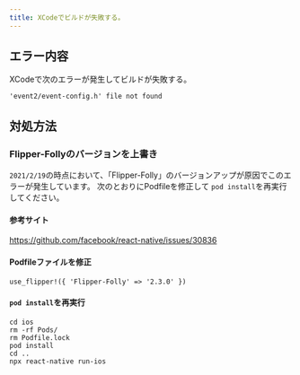 ```yaml
---
title: XCodeでビルドが失敗する。
---
```


## エラー内容

XCodeで次のエラーが発生してビルドが失敗する。

```
'event2/event-config.h' file not found
```

## 対処方法


### Flipper-Follyのバージョンを上書き

`2021/2/19`の時点において、「Flipper-Folly」のバージョンアップが原因でこのエラーが発生しています。
次のとおりにPodfileを修正して `pod install`を再実行してください。

#### 参考サイト

https://github.com/facebook/react-native/issues/30836 

#### Podfileファイルを修正

```
use_flipper!({ 'Flipper-Folly' => '2.3.0' })
```

#### `pod install`を再実行

```
cd ios
rm -rf Pods/
rm Podfile.lock
pod install
cd ..
npx react-native run-ios
```